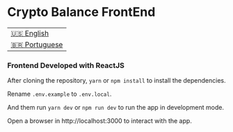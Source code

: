 # Crypto Balance FrontEnd

<table>
    <tr>
      <td>
        <a href="README.md" disabled>🇺🇸 English</a>
      </td>
    </tr>
    <tr>
      <td>
        <a href="./readme_pt-br.md">🇧🇷 Portuguese</a>
      </td>
    </tr>
</table>

### Frontend Developed with ReactJS 

After cloning the repository, `yarn` or `npm install` to install the dependencies.

Rename `.env.example` to `.env.local`.

And them run `yarn dev` or `npm run dev` to run the app in development mode.

Open a browser in http://localhost:3000 to interact with the app.